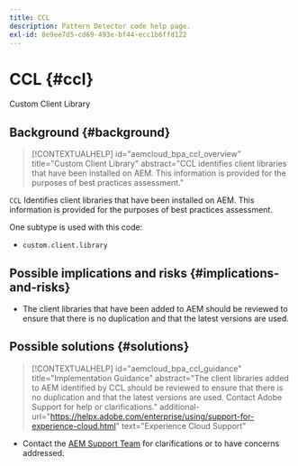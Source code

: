 ```yaml
---
title: CCL
description: Pattern Detector code help page.
exl-id: 8e9ee7d5-cd69-493e-bf44-ecc1b6ffd122
---
```

# CCL {#ccl}

Custom Client Library

## Background {#background}

>[!CONTEXTUALHELP]
>id="aemcloud_bpa_ccl_overview"
>title="Custom Client Library"
>abstract="CCL identifies client libraries that have been installed on AEM. This information is provided for the purposes of best practices assessment."

`CCL` Identifies client libraries that have been installed on AEM. This information is provided for the purposes of best practices assessment.

One subtype is used with this code:

* `custom.client.library`

## Possible implications and risks {#implications-and-risks}

* The client libraries that have been added to AEM should be reviewed to ensure that there is no duplication and that the latest versions are used.

## Possible solutions {#solutions}

>[!CONTEXTUALHELP]
>id="aemcloud_bpa_ccl_guidance"
>title="Implementation Guidance"
>abstract="The client libraries added to AEM identified by CCL should be reviewed to ensure that there is no duplication and that the latest versions are used. Contact Adobe Support for help or clarifications."
>additional-url="https://helpx.adobe.com/enterprise/using/support-for-experience-cloud.html" text="Experience Cloud Support"

* Contact the [AEM Support Team](https://helpx.adobe.com/enterprise/using/support-for-experience-cloud.html) for clarifications or to have concerns addressed.
